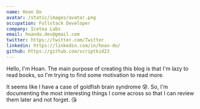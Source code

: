 ```yaml
---
name: Hoan Do
avatar: /static/images/avatar.png
occupation: Fullstack Developer
company: Icetea Labs
email: hoando.dev@gmail.com
twitter: https://twitter.com/Twitter
linkedin: https://linkedin.com/in/hoan-do/
github: https://github.com/scriptkid23
---
```


Hello, I'm Hoan. The main purpose of creating this blog is that I'm lazy to read books, so I'm trying to find some motivation to read more.

It seems like I have a case of goldfish brain syndrome 😰. So, I'm documenting the most interesting things I come across so that I can review them later and not forget. 😘